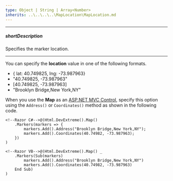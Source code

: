 ```yaml
---
type: Object | String | Array<Number>
inherits: ..\..\..\..\MapLocation\MapLocation.md
---
```

---
##### shortDescription
Specifies the marker location.

---
You can specify the **location** value in one of the following formats.

 - { lat: 40.749825, lng: -73.987963}
 - "40.749825, -73.987963"
 - [40.749825, -73.987963]
 - "Brooklyn Bridge,New York,NY"

When you use the **Map** as an [ASP.NET MVC Control](/concepts/35%20ASP.NET%20MVC%20Controls/20%20Fundamentals '/Documentation/Guide/ASP.NET_MVC_Controls/Fundamentals/'), specify this option using the `Address()` or `Coordinates()` method as shown in the following code.

    <!--Razor C#-->@(Html.DevExtreme().Map()
        .Markers(markers => {
            markers.Add().Address("Brooklyn Bridge,New York,NY");
            markers.Add().Coordinates(40.74982, -73.987963);
        })
    )

    <!--Razor VB-->@(Html.DevExtreme().Map() _
        .Markers(Sub(markers)
            markers.Add().Address("Brooklyn Bridge,New York,NY")
            markers.Add().Coordinates(40.74982, -73.987963)
        End Sub)
    )